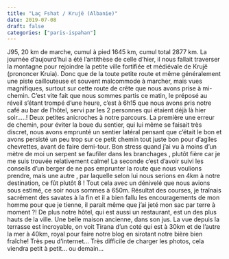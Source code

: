 ```yaml
---
title: "Laç Fshat / Krujë (Albanie)"
date: 2019-07-08
draft: false
categories: ["paris-ispahan"]
---
```


J95, 20 km de marche, cumul à pied 1645 km, cumul total 2877 km.
La journée d’aujourd’hui a été l’antithèse de celle d’hier, il nous fallait traverser la montagne pour rejoindre la petite ville fortifiée et médiévale de Krujë (prononcer Kruia). Donc que de la toute petite route et même généralement une piste caillouteuse et souvent malcommode à marcher, mais vues magnifiques, surtout sur cette route de crête que nous avons prise à mi-chemin. C’est vite fait que nous sommes partis ce matin, le préposé au réveil s’étant trompé d’une heure, c’est à 6h15 que nous avons pris notre café au bar de l’hôtel, servi par les 2 personnes qui étaient déjà là hier soir…..! Deux petites anicroches à notre parcours. La première une erreur de chemin, pour éviter la boue du sentier, qui lui même se faisait très discret, nous avons emprunté un sentier latéral pensant que c’était le bon et avons persisté un peu trop sur ce petit chemin tout juste bon pour d’agiles chevrettes, avant de faire demi-tour. Bon stress quand j’ai vu à moins d’un mètre de moi un serpent se faufiler dans les branchages , plutôt fière car je me suis trouvée relativement calme! La seconde c’est d’avoir suivi les conseils d’un berger de ne pas emprunter la route que nous voulions prendre, mais une autre , par laquelle selon lui nous serions en 4km à notre destination, ce fût plutôt 8 ! Tout cela avec un dénivelé que nous avions sous estimé, ce soir nous sommes à 650m. Résultat des courses, je traînais sacrément des savates à la fin et il a bien fallu les encouragements de mon homme pour que je tienne, il parait même que j’ai jeté mon sac par terre à moment ?!
De plus notre hôtel, qui est aussi un restaurant, est un des plus hauts de la ville. Une belle maison ancienne, dans son jus. La vue depuis la terrasse est incroyable, on voit Tirana d’un coté qui est à 30km et de l’autre la mer à 40km, royal pour faire notre blog en sirotant notre bière bien fraîche!
Très peu d’internet… Très difficile de charger les photos, cela viendra petit à petit… ou demain…
